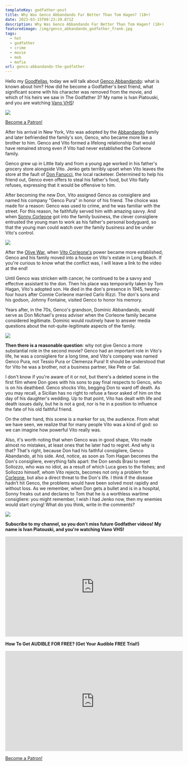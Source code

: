 ```yaml
---
templateKey: godfather-post
title: Why Was Genco Abbandando Far Better Than Tom Hagen? (18+)
date: 2023-03-15T09:23:29.871Z
description: Why Was Genco Abbandando Far Better Than Tom Hagen? (18+)
featuredimage: /img/genco_abbandando_godfather_frank.jpg
tags:
  - hot
  - godfather
  - crime
  - movie
  - mob
  - mafia
url: genco-abbandando-the-godfather
---
```

Hello my [Goodfellas](https://vano-vhs.com/), today we will talk about [Genco Abbandando](https://youtu.be/yLmkzr0Lq0w): what is known about him? How did he become a Godfather's best friend, what significant scene with his character was removed from the movie, and which of his heirs we saw in The Godfather 3? My name is Ivan Piatouski, and you are watching [Vano VHS](https://www.youtube.com/@vanovhs)!

![](/img/028.genco_abbandando.eng.00_01_22_20.still003.png)

<a href="https://www.patreon.com/bePatron?u=79936642" data-patreon-widget-type="become-patron-button">Become a Patron!</a>

After his arrival in New York, Vito was adopted by the [Abbandando](https://youtu.be/yLmkzr0Lq0w) family and later befriended the family's son, Genco, who became more like a brother to him. Genco and Vito formed a lifelong relationship that would have remained strong even if Vito had never established the Corleone family.

Genco grew up in Little Italy and from a young age worked in his father's grocery store alongside Vito. Jenko gets terribly upset when Vito leaves the store at the fault of [Don Fanucci](https://vano-vhs.com/godfather/why-did-vito-corleone-get-away-with-killing-fanucci/), the local racketeer. Determined to help his friend out, Genco even offers to steal his father's food, but Vito flatly refuses, expressing that it would be offensive to him.

After becoming the new Don, Vito assigned Genco as consigliere and named his company "Genco Pura" in honor of his friend. The choice was made for a reason: Genco was used to crime, and he was familiar with the street. For this reason, he faithfully served him with amazing savvy. And when [Sonny Corleone](https://youtu.be/yiGneBQhJ6M) got into the family business, the clever consigliere entrusted the young man to work as his father's personal bodyguard, so that the young man could watch over the family business and be under Vito's control.

![](/img/028.genco_abbandando.eng.00_01_01_03.still002.png)

After the [Olive War](https://youtu.be/lPmk-ev2zEw), when [Vito Corleone's](https://vano-vhs.com/godfather/why-did-vito-corleone-get-away-with-killing-fanucci/) power became more established, Genco and his family moved into a house on Vito's estate in Long Beach. If you're curious to know what the conflict was, I will leave a link to the video at the end!

Until Genco was stricken with cancer, he continued to be a savvy and effective assistant to the don. Then his place was temporarily taken by Tom Hagan, Vito's adopted son. He died in the don's presence in 1945, twenty-four hours after Connie Corleone married Carlo Rizzi. The don's sons and his godson, Johnny Fontaine, visited Genco to honor his memory.

Years after, in the 70s, Genco's grandson, Dominic Abbandando, would serve as Don Michael's press adviser when the Corleone family became considered legitimate. Dominic would routinely have to answer media questions about the not-quite-legitimate aspects of the family.

![](/img/028.genco_abbandando.eng.00_03_43_15.still004.png)

**Then there is a reasonable question**: why not give Genco a more substantial role in the second movie? Genco had an important role in Vito's life, he was a consigliere for a long time, and Vito's company was named Genco Pura, not Tessio Pura or Clemenza Pura! It should be understood that for Vito he was a brother, not a business partner, like Pete or Sal.

I don't know if you're aware of it or not, but there's a deleted scene in the first film where Don goes with his sons to pay final respects to Genco, who is on his deathbed. Genco shocks Vito, begging Don to ward off death. As you may recall, a Sicilian has no right to refuse a favor asked of him on the day of his daughter's wedding. Up to that point, Vito has dealt with life and death issues daily, but he is not a god, nor is he in a position to influence the fate of his old faithful friend. 

On the other hand, this scene is a marker for us, the audience. From what we have seen, we realize that for many people Vito was a kind of god: so we can imagine how powerful Vito really was.

Also, it's worth noting that when Genco was in good shape, Vito made almost no mistakes, at least ones that he later had to regret. And why is that? That's right, because Don had his faithful consigliere, Genco Abandando, at his side. And, notice, as soon as Tom Hagan becomes the Don's consigliere, everything falls apart: the Don sends Brasi to meet Sollozzo, who was no idiot, as a result of which Luca goes to the fishes; and Sollozzo himself, whom Vito rejects, becomes not only a problem for [Corleone](https://vano-vhs.com/godfather), but also a direct threat to the Don's life. I think if the disease hadn’t hit Genco, the problems would have been solved most rapidly and without loss. As we remember, when Don gets a bullet and is in a hospital, Sonny freaks out and declares to Tom that he is a worthless wartime consigliere: you might remember, I wish I had Jenko now, then my enemies would start crying! What do you think, write in the comments?

<a
                  href="https://www.youtube.com/@vanovhs/videos"
                  target="_blank"
                  rel="noreferrer"
                >
                  <img src="img/SUBSCRIBE.png" />
                </a>

**Subscribe to my channel, so you don't miss future Godfather videos! My name is Ivan Piatouski, and you're watching Vano VHS!**

<div class="video-container"><iframe width="560" height="315" src="https://www.youtube.com/embed/yLmkzr0Lq0w" title="YouTube video player" frameborder="0" allow="accelerometer; autoplay; clipboard-write; encrypted-media; gyroscope; picture-in-picture; web-share" allowfullscreen></iframe></div>

**How To Get AUDIBLE FOR FREE? (Get Your Audible FREE Trial!)**

<div class="video-container"><iframe width="560" height="315" src="https://www.youtube.com/embed/DX3Cwge33Ks" title="YouTube video player" frameborder="0" allow="accelerometer; autoplay; clipboard-write; encrypted-media; gyroscope; picture-in-picture; web-share" allowfullscreen></iframe></div>

<a href="https://www.patreon.com/bePatron?u=79936642" data-patreon-widget-type="become-patron-button">Become a Patron!</a>